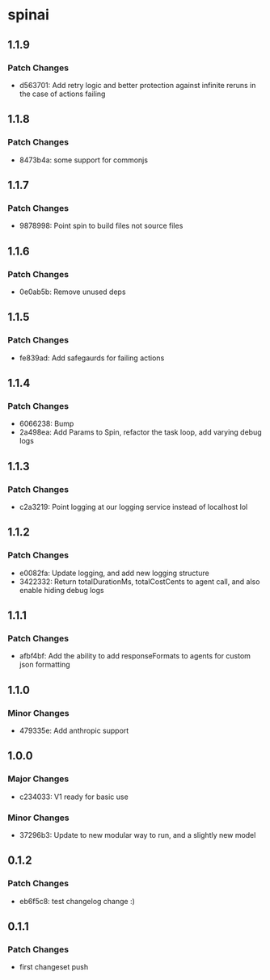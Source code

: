 # spinai

## 1.1.9

### Patch Changes

- d563701: Add retry logic and better protection against infinite reruns in the case of actions failing

## 1.1.8

### Patch Changes

- 8473b4a: some support for commonjs

## 1.1.7

### Patch Changes

- 9878998: Point spin to build files not source files

## 1.1.6

### Patch Changes

- 0e0ab5b: Remove unused deps

## 1.1.5

### Patch Changes

- fe839ad: Add safegaurds for failing actions

## 1.1.4

### Patch Changes

- 6066238: Bump
- 2a498ea: Add Params to Spin, refactor the task loop, add varying debug logs

## 1.1.3

### Patch Changes

- c2a3219: Point logging at our logging service instead of localhost lol

## 1.1.2

### Patch Changes

- e0082fa: Update logging, and add new logging structure
- 3422332: Return totalDurationMs, totalCostCents to agent call, and also enable hiding debug logs

## 1.1.1

### Patch Changes

- afbf4bf: Add the ability to add responseFormats to agents for custom json formatting

## 1.1.0

### Minor Changes

- 479335e: Add anthropic support

## 1.0.0

### Major Changes

- c234033: V1 ready for basic use

### Minor Changes

- 37296b3: Update to new modular way to run, and a slightly new model

## 0.1.2

### Patch Changes

- eb6f5c8: test changelog change :)

## 0.1.1

### Patch Changes

- first changeset push
